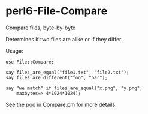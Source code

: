 perl6-File-Compare
==================

Compare files, byte-by-byte

Determines if two files are alike or if they differ.

Usage:

	use File::Compare;
	
	say files_are_equal("file1.txt", "file2.txt");
	say files_are_different("foo", "bar");

	say "we match" if files_are_equal("x.png", "y.png",
		maxbytes=> 4*1024*1024);

See the pod in Compare.pm for more details.